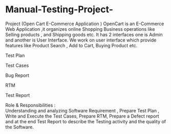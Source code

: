 # Manual-Testing-Project-
Project (Open Cart E-Commerce Application )
OpenCart is an E-Commerce Web Application ,it organizes online Shopping Business operations like Selling products , and Shipping goods etc. It has 2 interfaces one is Admin and another is User Interface. We work on user interface which provide features like Product Search , Add to Cart, Buying Product etc.

Test Plan

Test Cases

Bug Report

RTM

Test Report 


Role & Responsibilities  :  
Understanding and analyzing Software Requirement , Prepare Test Plan , Write and Execute the Test Cases,  Prepare RTM, Prepare a Defect report and at the end Test Report to describe the Testing activity and the quality of the Software.
